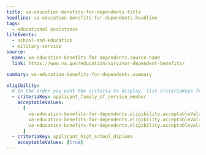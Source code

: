 ```yaml
---
title: va-education-benefits-for-dependents.title
headline: va-education-benefits-for-dependents.headline
tags:
  - educational assistance
lifeEvents:
  - school-and-education
  - military-service
source:
  name: va-education-benefits-for-dependents.source.name
  link: https://www.va.gov/education/survivor-dependent-benefits/

summary: va-education-benefits-for-dependents.summary

eligibility:
  # In the order you want the criteria to display, list criteriaKeys from the csv here, each followed by a comma-separated list of which values indicate eligibility for that criteria. Wrap individual values in quotes if they have inner commas.
  - criteriaKey: applicant_family_of_service_member
    acceptableValues:
      [
        va-education-benefits-for-dependents.eligibility.acceptableValues,
        va-education-benefits-for-dependents.eligibility.acceptableValues1,
        va-education-benefits-for-dependents.eligibility.acceptableValues2,
      ]
  - criteriaKey: applicant_high_school_diploma
    acceptableValues: [true]
---
```

